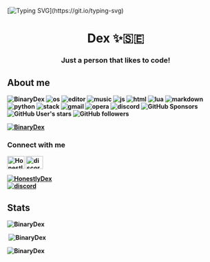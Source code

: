 [![Typing SVG](https://readme-typing-svg.herokuapp.com?color=C43CF7&lines=%3E+Hey!+I'm+Dex!;%3E+Web+Developer;%3E+Exploit+Developer;%3E+Contact+me+on+Discord!)](https://git.io/typing-svg)
<h1 align="center"><strong>Dex</strong> ✨🇸🇪</h1>
<h3 align="center"><strong>Just a person that likes to code!</h3>
    
<h2>About me</h2>
<p align="left"> 
  <img src="https://komarev.com/ghpvc/?username=BinaryDex&label=Profile Visitors&color=be33d4&style=flat" alt="BinaryDex" /> 
  <img src="https://img.shields.io/badge/OS-macOS-lightgrey/?logo=apple" alt="os">
  <img src="https://img.shields.io/badge/Editor-VS%20Code-blue/?logo=visualstudiocode&logoColor=blue&color=blue" alt="editor">
  <img src="https://img.shields.io/badge/Listens%20to-Spotify-blue/?logo=spotify&logoColor=warning&color=1DB954" alt="music">
  <img src="https://img.shields.io/badge/Knows-JavaScript-blue/?logo=javascript&logoColor=warning&color=yellow" alt="js">
  <img src="https://img.shields.io/badge/Knows-HTML-blue/?logo=html5&logoColor=warning&color=orange" alt="html">
  <img src="https://img.shields.io/badge/Knows-Lua-blue/?logo=Lua&logoColor=warning&color=blue" alt="lua">
  <img src="https://img.shields.io/badge/Knows-MarkDown-FFF?logo=markdown" alt="markdown">
  <img src="https://img.shields.io/badge/Learning-Python-FFF?logo=python&warning&color=1f7a0c" alt="python">
  <img src="https://img.shields.io/badge/Uses-stackoverflow-blue/?logo=stackoverflow&logoColor=warning&color=ef8236" alt="stack">
  <img alt="gmail" src="https://img.shields.io/badge/Uses-Gmail-blue/?logo=gmail&logoColor=warning&color=red">
  <img alt="opera" src="https://img.shields.io/badge/Uses-OperaGX-blue/?logo=opera&logoColor=ff1b2d&color=ff1b2d">
  <img src="https://img.shields.io/badge/Uses-Discord-blue/?logo=discord&logoColor=warning&color=7289DA" alt="discord">
  <img alt="GitHub Sponsors" src="https://img.shields.io/github/sponsors/BinaryDex?label=Sponsors&logo=githubsponsors&style=flat">
  <img alt="GitHub User's stars" src="https://img.shields.io/github/stars/BinaryDex?color=yellow&label=User%20Stars&logo=github&logoColor=yellow">
  <img alt="GitHub followers" src="https://img.shields.io/github/followers/BinaryDex?color=g&label=User%20Followers&logo=github">
</p>
<p align="left"> <a href="https://github.com/ryo-ma/github-profile-trophy"><img src="https://github-profile-trophy.vercel.app/?username=BinaryDex&theme=discord" alt="BinaryDex" /></a> </p>
    
<h3 align="left">Connect with me</h3>
<p align="left">
<a href="https://twitter.com/HonestlyDex" target="blank"><img align="center" src="https://raw.githubusercontent.com/rahuldkjain/github-profile-readme-generator/master/src/images/icons/Social/twitter.svg" alt="HonestlyDex" height="30" width="40" /></a>
<a href="https://discord.gg/yHmN8j3Hd5" target="blank"><img align="center" src="https://raw.githubusercontent.com/rahuldkjain/github-profile-readme-generator/master/src/images/icons/Social/discord.svg" alt="discord" height="30" width="40" /></a>
</p>
<p align="left"> <a href="https://twitter.com/HonestlyDex" target="blank"><img src="https://img.shields.io/twitter/follow/HonestlyDex?logo=twitter&style=for-the-badge" alt="HonestlyDex" /></a> <br>
<a href="https://discord.gg/yHmN8j3Hd5" target="blank"><img align="center" src="https://img.shields.io/discord/840084542332076102?label=Server&logo=discord&logoColor=white&style=for-the-badge" alt="discord"></a></p>


<h2 align="left">Stats</h2>

<p><img  src="https://github-readme-stats.vercel.app/api/top-langs?username=BinaryDex&show_icons=true&theme=dark&locale=en&langs_count=10&layout=compact" alt="BinaryDex" /></p>
<p>&nbsp;<img src="https://github-readme-stats.vercel.app/api?username=BinaryDex&show_icons=true&theme=dark&locale=en" alt="BinaryDex" /></p>
<p><img src="https://github-readme-streak-stats.herokuapp.com/?user=BinaryDex&theme=dark" alt="BinaryDex" /></p><br>
  </html>
